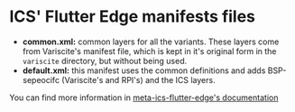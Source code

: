 # ICS' Flutter Edge manifests files

- **common.xml:** common layers for all the variants. These layers come from Variscite's manifest file, which is kept in it's original form in the `variscite` directory, but without being used.
- **default.xml:** this manifest uses the common definitions and adds BSP-sepeocifc (Variscite's and RPI's) and the ICS layers.

You can find more information in [meta-ics-flutter-edge's documentation](https://github.com/githubics/meta-ics-flutter-edge/tree/kirkstone/doc/docs)
